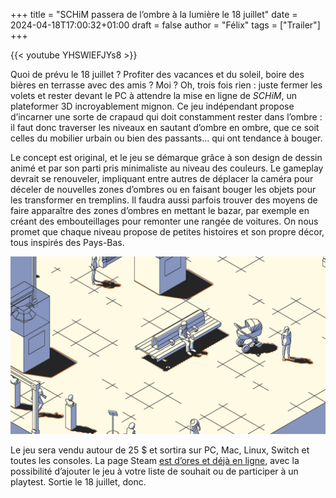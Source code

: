 +++
title = "SCHiM passera de l’ombre à la lumière le 18 juillet"
date = 2024-04-18T17:00:32+01:00
draft = false
author = "Félix"
tags = ["Trailer"]
+++ 

{{< youtube YHSWlEFJYs8 >}} 

Quoi de prévu le 18 juillet ? Profiter des vacances et du soleil, boire des bières en terrasse avec des amis ? Moi ? Oh, trois fois rien : juste fermer les volets et rester devant le PC à attendre la mise en ligne de *SCHiM*, un plateformer 3D incroyablement mignon. Ce jeu indépendant propose d’incarner une sorte de crapaud qui doit constamment rester dans l’ombre : il faut donc traverser les niveaux en sautant d’ombre en ombre, que ce soit celles du mobilier urbain ou bien des passants… qui ont tendance à bouger. 

Le concept est original, et le jeu se démarque grâce à son design de dessin animé et par son parti pris minimaliste au niveau des couleurs. Le gameplay devrait se renouveler, impliquant entre autres de déplacer la caméra pour déceler de nouvelles zones d’ombres ou en faisant bouger les objets pour les transformer en tremplins. Il faudra aussi parfois trouver des moyens de faire apparaître des zones d’ombres en mettant le bazar, par exemple en créant des embouteillages pour remonter une rangée de voitures. On nous promet que chaque niveau propose de petites histoires et son propre décor, tous inspirés des Pays-Bas.


![Capture d’écran du jeu SCHiM](SCHiM.jpg "Même si le gameplay est naze, ça fera toujours un bon générateur de fonds d’écran.")

Le jeu sera vendu autour de 25 $ et sortira sur PC, Mac, Linux, Switch et toutes les consoles. La page Steam [est d’ores et déjà en ligne](https://store.steampowered.com/app/1519710/SCHiM/), avec la possibilité d’ajouter le jeu à votre liste de souhait ou de participer à un playtest. Sortie le 18 juillet, donc.